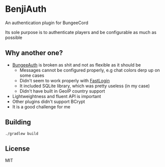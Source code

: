 # BenjiAuth

An authentication plugin for BungeeCord

Its sole purpose is to authenticate players and be configurable as much as possible

## Why another one?
- [BungeeAuth](https://github.com/vik1395/BungeeAuth-Minecraft) is broken as shit and not as flexible as it should be
    * Messages cannot be configured properly, e.g chat colors derp up on some cases
    * Didn't seem to work properly with [FastLogin](https://github.com/games647/FastLogin)
    * It included SQLite library, which was pretty useless (in my case)
    * Didn't have built in GeoIP country support
- Lightweightness and fluent API is important
- Other plugins didn't support BCrypt
- It is a good challenge for me

## Building
`./gradlew build`

## License
MIT